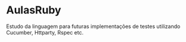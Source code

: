 # AulasRuby

Estudo da linguagem para futuras implementações de testes utilizando Cucumber, Httparty, Rspec etc.
